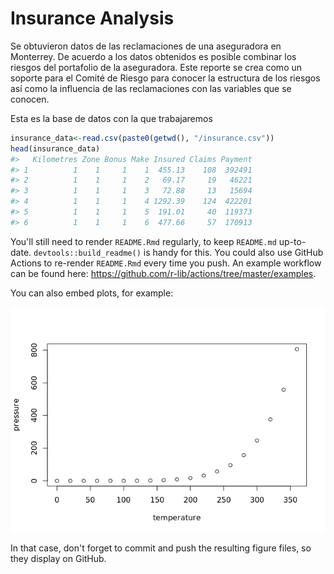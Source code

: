 
<!-- README.md is generated from README.Rmd. Please edit that file -->
Insurance Analysis
==================

<!-- badges: start -->
<!-- badges: end -->
Se obtuvieron datos de las reclamaciones de una aseguradora en Monterrey. De acuerdo a los datos obtenidos es posible combinar los riesgos del portafolio de la aseguradora. Este reporte se crea como un soporte para el Comité de Riesgo para conocer la estructura de los riesgos así como la influencia de las reclamaciones con las variables que se conocen.

Esta es la base de datos con la que trabajaremos

``` r
insurance_data<-read.csv(paste0(getwd(), "/insurance.csv"))
head(insurance_data)
#>   Kilometres Zone Bonus Make Insured Claims Payment
#> 1          1    1     1    1  455.13    108  392491
#> 2          1    1     1    2   69.17     19   46221
#> 3          1    1     1    3   72.88     13   15694
#> 4          1    1     1    4 1292.39    124  422201
#> 5          1    1     1    5  191.01     40  119373
#> 6          1    1     1    6  477.66     57  170913
```

You'll still need to render `README.Rmd` regularly, to keep `README.md` up-to-date. `devtools::build_readme()` is handy for this. You could also use GitHub Actions to re-render `README.Rmd` every time you push. An example workflow can be found here: <https://github.com/r-lib/actions/tree/master/examples>.

You can also embed plots, for example:

![](README_files/figure-markdown_github/pressure-1.png)

In that case, don't forget to commit and push the resulting figure files, so they display on GitHub.
